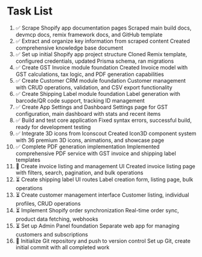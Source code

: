 # Task List

1. ✅ Scrape Shopify app documentation pages
Scraped main build docs, devmcp docs, remix framework docs, and GitHub template
2. ✅ Extract and organize key information from scraped content
Created comprehensive knowledge base document
3. ✅ Set up initial Shopify app project structure
Cloned Remix template, configured credentials, updated Prisma schema, ran migrations
4. ✅ Create GST Invoice module foundation
Created Invoice model with GST calculations, tax logic, and PDF generation capabilities
5. ✅ Create Customer CRM module foundation
Customer management with CRUD operations, validation, and CSV export functionality
6. ✅ Create Shipping Label module foundation
Label generation with barcode/QR code support, tracking ID management
7. ✅ Create App Settings and Dashboard
Settings page for GST configuration, main dashboard with stats and recent items
8. ✅ Build and test core application
Fixed syntax errors, successful build, ready for development testing
9. ✅ Integrate 3D icons from Iconscout
Created Icon3D component system with 36 premium 3D icons, animations, and showcase page
10. ✅ Complete PDF generation implementation
Implemented comprehensive PDF service with GST invoice and shipping label templates
11. 🔄 Create invoice listing and management UI
Created invoice listing page with filters, search, pagination, and bulk operations
12. ⏳ Create shipping label UI routes
Label creation form, listing page, bulk operations
13. ⏳ Create customer management interface
Customer listing, individual profiles, CRUD operations
14. ⏳ Implement Shopify order synchronization
Real-time order sync, product data fetching, webhooks
15. ⏳ Set up Admin Panel foundation
Separate web app for managing customers and subscriptions
16. 🔄 Initialize Git repository and push to version control
Set up Git, create initial commit with all completed work

